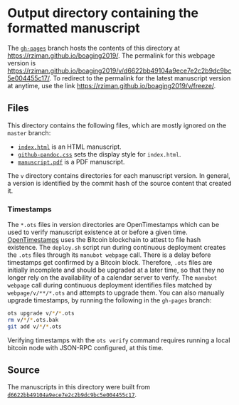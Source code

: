 # Output directory containing the formatted manuscript

The [`gh-pages`](https://github.com/rziman/boaging2019/tree/gh-pages) branch hosts the contents of this directory at https://rziman.github.io/boaging2019/.
The permalink for this webpage version is https://rziman.github.io/boaging2019/v/d6622bb49104a9ece7e2c2b9dc9bc5e004455c17/.
To redirect to the permalink for the latest manuscript version at anytime, use the link https://rziman.github.io/boaging2019/v/freeze/.

## Files

This directory contains the following files, which are mostly ignored on the `master` branch:

+ [`index.html`](index.html) is an HTML manuscript.
+ [`github-pandoc.css`](github-pandoc.css) sets the display style for `index.html`.
+ [`manuscript.pdf`](manuscript.pdf) is a PDF manuscript.

The `v` directory contains directories for each manuscript version.
In general, a version is identified by the commit hash of the source content that created it.

### Timestamps

The `*.ots` files in version directories are OpenTimestamps which can be used to verify manuscript existence at or before a given time.
[OpenTimestamps](https://opentimestamps.org/) uses the Bitcoin blockchain to attest to file hash existence.
The `deploy.sh` script run during continuous deployment creates the `.ots` files through its `manubot webpage` call.
There is a delay before timestamps get confirmed by a Bitcoin block.
Therefore, `.ots` files are initially incomplete and should be upgraded at a later time, so that they no longer rely on the availability of a calendar server to verify.
The `manubot webpage` call during continuous deployment identifies files matched by `webpage/v/**/*.ots` and attempts to upgrade them.
You can also manually upgrade timestamps, by running the following in the `gh-pages` branch:

```sh
ots upgrade v/*/*.ots
rm v/*/*.ots.bak
git add v/*/*.ots
```

Verifying timestamps with the `ots verify` command requires running a local bitcoin node with JSON-RPC configured, at this time.

## Source

The manuscripts in this directory were built from
[`d6622bb49104a9ece7e2c2b9dc9bc5e004455c17`](https://github.com/rziman/boaging2019/commit/d6622bb49104a9ece7e2c2b9dc9bc5e004455c17).
